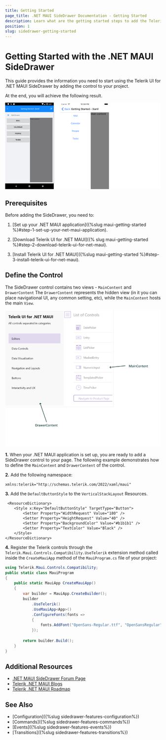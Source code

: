 ```yaml
---
title: Getting Started
page_title: .NET MAUI SideDrawer Documentation - Getting Started
description: Learn what are the getting started steps to add the Telerik UI for .NET MAUI SideDrawer cotrol to your application.
position: 1
slug: sidedrawer-getting-started
---
```


# Getting Started with the .NET MAUI SideDrawer

This guide provides the information you need to start using the Telerik UI for .NET MAUI SideDrawer by adding the control to your project.

At the end, you will achieve the following result.

![.NET MAUI SideDrawer Getting Started](images/sidedrawer-gettingstarted.png)

## Prerequisites

Before adding the SideDrawer, you need to:

1. [Set up your .NET MAUI application]({%slug maui-getting-started %}#step-1-set-up-your-net-maui-application).

1. [Download Telerik UI for .NET MAUI]({% slug maui-getting-started %}#step-2-download-telerik-ui-for-net-maui).

1. [Install Telerik UI for .NET MAUI]({%slug maui-getting-started %}#step-3-install-telerik-ui-for-net-maui).

## Define the Control

The SideDrawer control contains two views - `MainContent` and `DrawerContent` The `DrawerContent` represents the hidden view (in it you can place navigational UI, any common setting, etc), while the `MainContent` hosts the main `View`.

![.NET MAUI SideDrawer Visual Structure](images/sidedrawer_visualstructure.png)

**1.** When your .NET MAUI application is set up, you are ready to add a SideDrawer control to your page. The following example demonstrates how to define the `MainContent` and `DrawerContent` of the control.

<snippet id='sidedrawer-gettingstarted-xaml'/>

**2.** Add the following namespace:

```XAML
xmlns:telerik="http://schemas.telerik.com/2022/xaml/maui" 
```

**3.** Add the `DefaultButtonStyle` to the `VerticalStackLayout` Resources.

```XAML
 <ResourceDictionary>
    <Style x:Key="DefaultButtonStyle" TargetType="Button">
        <Setter Property="WidthRequest" Value="180" />
        <Setter Property="HeightRequest" Value="40" />
        <Setter Property="BackgroundColor" Value="#b1b1b1" />
        <Setter Property="TextColor" Value="Black" />
    </Style>
</ResourceDictionary>
```

**4.** Register the Telerik controls through the `Telerik.Maui.Controls.Compatibility.UseTelerik` extension method called inside the `CreateMauiApp` method of the `MauiProgram.cs` file of your project:

```C#
using Telerik.Maui.Controls.Compatibility;
public static class MauiProgram
{
	public static MauiApp CreateMauiApp()
	{
		var builder = MauiApp.CreateBuilder();
		builder
			.UseTelerik()
			.UseMauiApp<App>()
			.ConfigureFonts(fonts =>
			{
				fonts.AddFont("OpenSans-Regular.ttf", "OpenSansRegular");
			});

		return builder.Build();
	}
}           
```           
 
## Additional Resources

- [.NET MAUI SideDrawer Forum Page](https://www.telerik.com/forums/maui?tagId=1938)
- [Telerik .NET MAUI Blogs](https://www.telerik.com/blogs/mobile-net-maui)
- [Telerik .NET MAUI Roadmap](https://www.telerik.com/support/whats-new/maui-ui/roadmap)

## See Also

- [Configuration]({%slug sidedrawer-features-configuration%})
- [Commands]({%slug sidedrawer-features-commands%})
- [Events]({%slug sidedrawer-features-events%})
- [Transitions]({%slug sidedrawer-features-transitions%})
